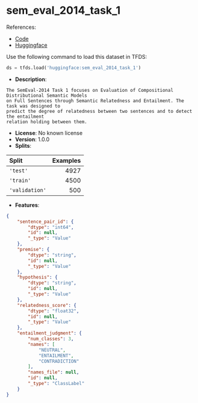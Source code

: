 # sem_eval_2014_task_1

References:

*   [Code](https://github.com/huggingface/datasets/blob/master/datasets/sem_eval_2014_task_1)
*   [Huggingface](https://huggingface.co/datasets/sem_eval_2014_task_1)



Use the following command to load this dataset in TFDS:

```python
ds = tfds.load('huggingface:sem_eval_2014_task_1')
```

*   **Description**:

```
The SemEval-2014 Task 1 focuses on Evaluation of Compositional Distributional Semantic Models
on Full Sentences through Semantic Relatedness and Entailment. The task was designed to
predict the degree of relatedness between two sentences and to detect the entailment
relation holding between them.
```

*   **License**: No known license
*   **Version**: 1.0.0
*   **Splits**:

Split  | Examples
:----- | -------:
`'test'` | 4927
`'train'` | 4500
`'validation'` | 500

*   **Features**:

```json
{
    "sentence_pair_id": {
        "dtype": "int64",
        "id": null,
        "_type": "Value"
    },
    "premise": {
        "dtype": "string",
        "id": null,
        "_type": "Value"
    },
    "hypothesis": {
        "dtype": "string",
        "id": null,
        "_type": "Value"
    },
    "relatedness_score": {
        "dtype": "float32",
        "id": null,
        "_type": "Value"
    },
    "entailment_judgment": {
        "num_classes": 3,
        "names": [
            "NEUTRAL",
            "ENTAILMENT",
            "CONTRADICTION"
        ],
        "names_file": null,
        "id": null,
        "_type": "ClassLabel"
    }
}
```


